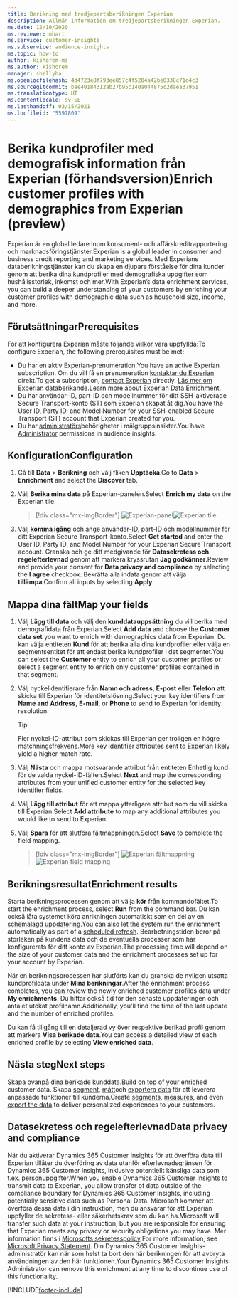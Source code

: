 ```yaml
---
title: Berikning med tredjepartsberikningen Experian
description: Allmän information om tredjepartsberikningen Experian.
ms.date: 12/10/2020
ms.reviewer: mhart
ms.service: customer-insights
ms.subservice: audience-insights
ms.topic: how-to
author: kishorem-ms
ms.author: kishorem
manager: shellyha
ms.openlocfilehash: 4d4723e8f793ee857c4f5204a42be8338c71d4c3
ms.sourcegitcommit: bae40184312ab27b95c140a044875c2daea37951
ms.translationtype: HT
ms.contentlocale: sv-SE
ms.lasthandoff: 03/15/2021
ms.locfileid: "5597809"
---
```

# <a name="enrich-customer-profiles-with-demographics-from-experian-preview"></a><span data-ttu-id="44a5f-103">Berika kundprofiler med demografisk information från Experian (förhandsversion)</span><span class="sxs-lookup"><span data-stu-id="44a5f-103">Enrich customer profiles with demographics from Experian (preview)</span></span>

<span data-ttu-id="44a5f-104">Experian är en global ledare inom konsument- och affärskreditrapportering och marknadsföringstjänster.</span><span class="sxs-lookup"><span data-stu-id="44a5f-104">Experian is a global leader in consumer and business credit reporting and marketing services.</span></span> <span data-ttu-id="44a5f-105">Med Experians databerikningstjänster kan du skapa en djupare förståelse för dina kunder genom att berika dina kundprofiler med demografiska uppgifter som hushållsstorlek, inkomst och mer.</span><span class="sxs-lookup"><span data-stu-id="44a5f-105">With Experian’s data enrichment services, you can build a deeper understanding of your customers by enriching your customer profiles with demographic data such as household size, income, and more.</span></span>

## <a name="prerequisites"></a><span data-ttu-id="44a5f-106">Förutsättningar</span><span class="sxs-lookup"><span data-stu-id="44a5f-106">Prerequisites</span></span>

<span data-ttu-id="44a5f-107">För att konfigurera Experian måste följande villkor vara uppfyllda:</span><span class="sxs-lookup"><span data-stu-id="44a5f-107">To configure Experian, the following prerequisites must be met:</span></span>

- <span data-ttu-id="44a5f-108">Du har en aktiv Experian-prenumeration.</span><span class="sxs-lookup"><span data-stu-id="44a5f-108">You have an active Experian subscription.</span></span> <span data-ttu-id="44a5f-109">Om du vill få en prenumeration [kontaktar du Experian](https://www.experian.com/marketing-services/contact) direkt.</span><span class="sxs-lookup"><span data-stu-id="44a5f-109">To get a subscription, [contact Experian](https://www.experian.com/marketing-services/contact) directly.</span></span> <span data-ttu-id="44a5f-110">[Läs mer om Experian databerikande](https://www.experian.com/marketing-services/microsoft?cmpid=ems_web_mci_cdppage).</span><span class="sxs-lookup"><span data-stu-id="44a5f-110">[Learn more about Experian Data Enrichment](https://www.experian.com/marketing-services/microsoft?cmpid=ems_web_mci_cdppage).</span></span>
- <span data-ttu-id="44a5f-111">Du har användar-ID, part-ID och modellnummer för ditt SSH-aktiverade Secure Transport-konto (ST) som Experian skapat åt dig.</span><span class="sxs-lookup"><span data-stu-id="44a5f-111">You have the User ID, Party ID, and Model Number for your SSH-enabled Secure Transport (ST) account that Experian created for you.</span></span>
- <span data-ttu-id="44a5f-112">Du har [administratörs](permissions.md#administrator)behörigheter i målgruppsinsikter.</span><span class="sxs-lookup"><span data-stu-id="44a5f-112">You have [Administrator](permissions.md#administrator) permissions in audience insights.</span></span>

## <a name="configuration"></a><span data-ttu-id="44a5f-113">Konfiguration</span><span class="sxs-lookup"><span data-stu-id="44a5f-113">Configuration</span></span>

1. <span data-ttu-id="44a5f-114">Gå till **Data** > **Berikning** och välj fliken **Upptäcka**.</span><span class="sxs-lookup"><span data-stu-id="44a5f-114">Go to **Data** > **Enrichment** and select the **Discover** tab.</span></span>

1. <span data-ttu-id="44a5f-115">Välj **Berika mina data** på Experian-panelen.</span><span class="sxs-lookup"><span data-stu-id="44a5f-115">Select **Enrich my data** on the Experian tile.</span></span>

   > [!div class="mx-imgBorder"]
   > <span data-ttu-id="44a5f-116">![Experian-panel](media/experian-tile.png "Experian-panel")</span><span class="sxs-lookup"><span data-stu-id="44a5f-116">![Experian tile](media/experian-tile.png "Experian tile")</span></span>

1. <span data-ttu-id="44a5f-117">Välj **komma igång** och ange användar-ID, part-ID och modellnummer för ditt Experian Secure Transport-konto.</span><span class="sxs-lookup"><span data-stu-id="44a5f-117">Select **Get started** and enter the User ID, Party ID, and Model Number for your Experian Secure Transport account.</span></span> <span data-ttu-id="44a5f-118">Granska och ge ditt medgivande för **Datasekretess och regelefterlevnad** genom att markera kryssrutan **Jag godkänner**.</span><span class="sxs-lookup"><span data-stu-id="44a5f-118">Review and provide your consent for **Data privacy and compliance** by selecting the **I agree** checkbox.</span></span> <span data-ttu-id="44a5f-119">Bekräfta alla indata genom att välja **tillämpa**.</span><span class="sxs-lookup"><span data-stu-id="44a5f-119">Confirm all inputs by selecting **Apply**.</span></span>

## <a name="map-your-fields"></a><span data-ttu-id="44a5f-120">Mappa dina fält</span><span class="sxs-lookup"><span data-stu-id="44a5f-120">Map your fields</span></span>

1.  <span data-ttu-id="44a5f-121">Välj **Lägg till data** och välj den **kunddatauppsättning** du vill berika med demografidata från Experian.</span><span class="sxs-lookup"><span data-stu-id="44a5f-121">Select **Add data** and choose the **Customer data set** you want to enrich with demographics data from Experian.</span></span> <span data-ttu-id="44a5f-122">Du kan välja entiteten **Kund** för att berika alla dina kundprofiler eller välja en segmentsentitet för att endast berika kundprofiler i det segmentet.</span><span class="sxs-lookup"><span data-stu-id="44a5f-122">You can select the **Customer** entity to enrich all your customer profiles or select a segment entity to enrich only customer profiles contained in that segment.</span></span>

1. <span data-ttu-id="44a5f-123">Välj nyckelidentifierare från **Namn och adress**, **E-post** eller **Telefon** att skicka till Experian för identitetslösning.</span><span class="sxs-lookup"><span data-stu-id="44a5f-123">Select your key identifiers from **Name and Address**, **E-mail**, or **Phone** to send to Experian for identity resolution.</span></span>

   > [!TIP]
   > <span data-ttu-id="44a5f-124">Fler nyckel-ID-attribut som skickas till Experian ger troligen en högre matchningsfrekvens.</span><span class="sxs-lookup"><span data-stu-id="44a5f-124">More key identifier attributes sent to Experian likely yield a higher match rate.</span></span>

1. <span data-ttu-id="44a5f-125">Välj **Nästa** och mappa motsvarande attribut från entiteten Enhetlig kund för de valda nyckel-ID-fälten.</span><span class="sxs-lookup"><span data-stu-id="44a5f-125">Select **Next** and map the corresponding attributes from your unified customer entity for the selected key identifier fields.</span></span>

1. <span data-ttu-id="44a5f-126">Välj **Lägg till attribut** för att mappa ytterligare attribut som du vill skicka till Experian.</span><span class="sxs-lookup"><span data-stu-id="44a5f-126">Select **Add attribute** to map any additional attributes you would like to send to Experian.</span></span>

1.  <span data-ttu-id="44a5f-127">Välj **Spara** för att slutföra fältmappningen.</span><span class="sxs-lookup"><span data-stu-id="44a5f-127">Select **Save** to complete the field mapping.</span></span>

    > [!div class="mx-imgBorder"]
    > <span data-ttu-id="44a5f-128">![Experian fältmappning](media/experian-field-mapping.png "Experian fältmappning")</span><span class="sxs-lookup"><span data-stu-id="44a5f-128">![Experian field mapping](media/experian-field-mapping.png "Experian field mapping")</span></span>

## <a name="enrichment-results"></a><span data-ttu-id="44a5f-129">Berikningsresultat</span><span class="sxs-lookup"><span data-stu-id="44a5f-129">Enrichment results</span></span>

<span data-ttu-id="44a5f-130">Starta berikningsprocessen genom att välja **kör** från kommandofältet.</span><span class="sxs-lookup"><span data-stu-id="44a5f-130">To start the enrichment process, select **Run** from the command bar.</span></span> <span data-ttu-id="44a5f-131">Du kan också låta systemet köra anrikningen automatiskt som en del av en [schemalagd uppdatering](system.md#schedule-tab).</span><span class="sxs-lookup"><span data-stu-id="44a5f-131">You can also let the system run the enrichment automatically as part of a [scheduled refresh](system.md#schedule-tab).</span></span> <span data-ttu-id="44a5f-132">Bearbetningstiden beror på storleken på kundens data och de eventuella processer som har konfigurerats för ditt konto av Experian.</span><span class="sxs-lookup"><span data-stu-id="44a5f-132">The processing time will depend on the size of your customer data and the enrichment processes set up for your account by Experian.</span></span>

<span data-ttu-id="44a5f-133">När en berikningsprocessen har slutförts kan du granska de nyligen utsatta kundprofildata under **Mina berikningar**.</span><span class="sxs-lookup"><span data-stu-id="44a5f-133">After the enrichment process completes, you can review the newly enriched customer profiles data under **My enrichments**.</span></span> <span data-ttu-id="44a5f-134">Du hittar också tid för den senaste uppdateringen och antalet utökat profilnamn.</span><span class="sxs-lookup"><span data-stu-id="44a5f-134">Additionally, you'll find the time of the last update and the number of enriched profiles.</span></span>

<span data-ttu-id="44a5f-135">Du kan få tillgång till en detaljerad vy över respektive berikad profil genom att markera **Visa berikade data**.</span><span class="sxs-lookup"><span data-stu-id="44a5f-135">You can access a detailed view of each enriched profile by selecting **View enriched data**.</span></span>

## <a name="next-steps"></a><span data-ttu-id="44a5f-136">Nästa steg</span><span class="sxs-lookup"><span data-stu-id="44a5f-136">Next steps</span></span>

<span data-ttu-id="44a5f-137">Skapa ovanpå dina berikade kunddata.</span><span class="sxs-lookup"><span data-stu-id="44a5f-137">Build on top of your enriched customer data.</span></span> <span data-ttu-id="44a5f-138">Skapa [segment](segments.md), [mått](measures.md)och [exportera data](export-destinations.md) för att leverera anpassade funktioner till kunderna.</span><span class="sxs-lookup"><span data-stu-id="44a5f-138">Create [segments](segments.md), [measures](measures.md), and even [export the data](export-destinations.md) to deliver personalized experiences to your customers.</span></span>

## <a name="data-privacy-and-compliance"></a><span data-ttu-id="44a5f-139">Datasekretess och regelefterlevnad</span><span class="sxs-lookup"><span data-stu-id="44a5f-139">Data privacy and compliance</span></span>

<span data-ttu-id="44a5f-140">När du aktiverar Dynamics 365 Customer Insights för att överföra data till Experian tillåter du överföring av data utanför efterlevnadsgränsen för Dynamics 365 Customer Insights, inklusive potentiellt känsliga data som t.ex. personuppgifter.</span><span class="sxs-lookup"><span data-stu-id="44a5f-140">When you enable Dynamics 365 Customer Insights to transmit data to Experian, you allow transfer of data outside of the compliance boundary for Dynamics 365 Customer Insights, including potentially sensitive data such as Personal Data.</span></span> <span data-ttu-id="44a5f-141">Microsoft kommer att överföra dessa data i din instruktion, men du ansvarar för att Experian uppfyller de sekretess- eller säkerhetskrav som du kan ha.</span><span class="sxs-lookup"><span data-stu-id="44a5f-141">Microsoft will transfer such data at your instruction, but you are responsible for ensuring that Experian meets any privacy or security obligations you may have.</span></span> <span data-ttu-id="44a5f-142">Mer information finns i [Microsofts sekretesspolicy](https://go.microsoft.com/fwlink/?linkid=396732).</span><span class="sxs-lookup"><span data-stu-id="44a5f-142">For more information, see [Microsoft Privacy Statement](https://go.microsoft.com/fwlink/?linkid=396732).</span></span>
<span data-ttu-id="44a5f-143">Din Dynamics 365 Customer Insights-administratör kan när som helst ta bort den här berikningen för att avbryta användningen av den här funktionen.</span><span class="sxs-lookup"><span data-stu-id="44a5f-143">Your Dynamics 365 Customer Insights Administrator can remove this enrichment at any time to discontinue use of this functionality.</span></span>


[!INCLUDE[footer-include](../includes/footer-banner.md)]